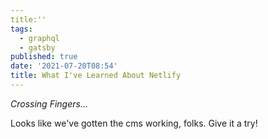 ```yaml
---
title:''
tags:
  - graphql
  - gatsby
published: true
date: '2021-07-20T08:54'
title: What I've Learned About Netlify
---
```

*Crossing Fingers...*

Looks like we've gotten the cms working, folks. Give it a try!

